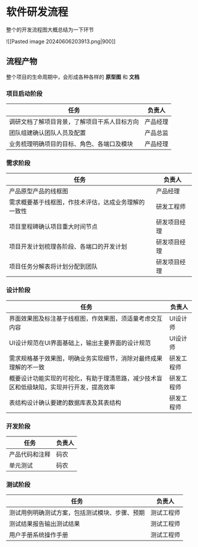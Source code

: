 # 软件研发流程


整个的开发流程图大概总结为一下环节

![[Pasted image 20240606203913.png|900]]

## 流程产物

整个项目的生命周期中，会形成各种各样的 **原型图** 和 **文档**

### 项目启动阶段

|任务|负责人|
|---|---|
|调研文档了解项目背景，了解项目干系人目标方向|产品经理|
|团队组建确认团队人员及配置|产品总监|
|业务梳理明确项目的目标、角色、各端口及模块|产品经理|

### 需求阶段

|任务|负责人|
|---|---|
|产品原型产品的线框图|产品经理|
|需求概要基于线框图，作技术评估，达成业务理解的一致性|研发工程师|
|项目里程碑确认项目重大时间节点|研发项目经理|
|项目开发计划梳理各阶段、各端口的开发计划|研发项目经理|
|项目任务分解表将计划分配到团队|研发项目经理|

### 设计阶段

| 任务                                           | 负责人   |
| -------------------------------------------- | ----- |
| 界面效果图及标注基于线框图，作效果图，须适量考虑交互内容                 | UI设计师 |
| UI设计规范在UI界面基础上，输出主要界面的设计规范                   | UI设计师 |
| 需求规格基于效果图，明确业务实现细节，消除对最终成果理解的不一致             | 研发工程师 |
| 概要设计功能实现的可视化，有助于理清思路，减少技术盲区和低级缺陷，实现并行开发，提高效率 | 研发工程师 |
| 表结构设计确认要建的数据库表及其表结构                          | 研发工程师 |

### 开发阶段

| 任务      | 负责人 |
| ------- | --- |
| 产品代码和注释 | 码农  |
| 单元测试    | 码农  |

### 测试阶段

| 任务                      | 负责人   |
| ----------------------- | ----- |
| 测试用例明确测试方案，包括测试模块、步骤、预期 | 测试工程师 |
| 测试结果报告输出测试结果            | 测试工程师 |
| 用户手册系统操作手册              | 测试工程师 |

